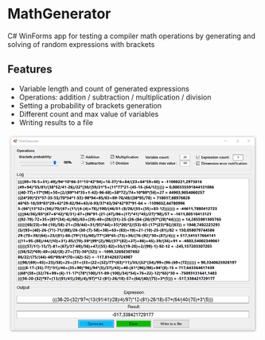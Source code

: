 # MathGenerator

C# WinForms app for testing a compiler math operations by generating and solving of random expressions with brackets

## Features

- Variable length and count of generated expressions
- Operations: addition / subtraction / multiplication / division
- Setting a probability of brackets generation
- Different count and max value of variables
- Writing results to a file

![](preview.png)

